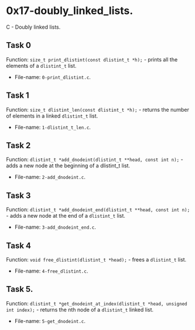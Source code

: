 # 0x17-doubly\_linked\_lists.
C - Doubly linked lists.

## Task 0
Function: `size_t print_dlistint(const dlistint_t *h);` - prints all the elements of a `dlistint_t` list.
* File-name: `0-print_dlistint.c`.

## Task 1
Function: `size_t dlistint_len(const dlistint_t *h);` - returns the number of elements in a linked `dlistint_t` list.
* File-name: `1-dlistint_t_len.c`.

## Task 2
Function: `dlistint_t *add_dnodeint(dlistint_t **head, const int n);` - adds a new node at the beginning of a dlistint\_t list.
* File-name: `2-add_dnodeint.c`.

## Task 3
Function: `dlistint_t *add_dnodeint_end(dlistint_t **head, const int n);` - adds a new node at the end of a `dlistint_t` list.
* File-name: `3-add_dnodeint_end.c`.

## Task 4
Function: `void free_dlistint(dlistint_t *head);` - frees a `dlistint_t` list.
* File-name: `4-free_dlistint.c`.

## Task 5.
Function: `dlistint_t *get_dnodeint_at_index(dlistint_t *head, unsigned int index);` - returns the nth node of a `dlistint_t` linked list.
* File-name: `5-get_dnodeint.c`.
